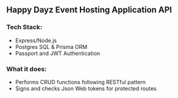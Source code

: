 ## Happy Dayz Event Hosting Application API

### Tech Stack: 
- Express/Node.js
- Postgres SQL & Prisma ORM
- Passport and JWT Authentication

### What it does: 
- Performs CRUD functions following RESTful pattern
- Signs and checks Json Web tokens for protected routes
